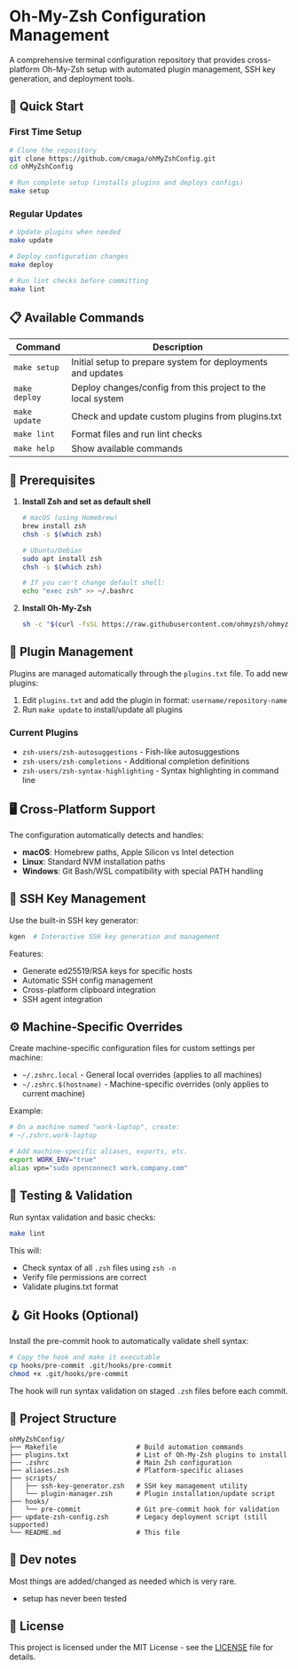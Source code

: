 # Oh-My-Zsh Configuration Management

A comprehensive terminal configuration repository that provides cross-platform Oh-My-Zsh setup with automated plugin management, SSH key generation, and deployment tools.

## 🚀 Quick Start

### First Time Setup

```bash
# Clone the repository
git clone https://github.com/cmaga/ohMyZshConfig.git
cd ohMyZshConfig

# Run complete setup (installs plugins and deploys configs)
make setup
```

### Regular Updates

```bash
# Update plugins when needed
make update

# Deploy configuration changes
make deploy

# Run lint checks before committing
make lint
```

## 📋 Available Commands

| Command       | Description                                                 |
| ------------- | ----------------------------------------------------------- |
| `make setup`  | Initial setup to prepare system for deployments and updates |
| `make deploy` | Deploy changes/config from this project to the local system |
| `make update` | Check and update custom plugins from plugins.txt            |
| `make lint`   | Format files and run lint checks                            |
| `make help`   | Show available commands                                     |

## 🔧 Prerequisites

1. **Install Zsh and set as default shell**

   ```bash
   # macOS (using Homebrew)
   brew install zsh
   chsh -s $(which zsh)

   # Ubuntu/Debian
   sudo apt install zsh
   chsh -s $(which zsh)

   # If you can't change default shell:
   echo "exec zsh" >> ~/.bashrc
   ```

2. **Install Oh-My-Zsh**
   ```bash
   sh -c "$(curl -fsSL https://raw.githubusercontent.com/ohmyzsh/ohmyzsh/master/tools/install.sh)"
   ```

## 🔌 Plugin Management

Plugins are managed automatically through the `plugins.txt` file. To add new plugins:

1. Edit `plugins.txt` and add the plugin in format: `username/repository-name`
2. Run `make update` to install/update all plugins

### Current Plugins

- `zsh-users/zsh-autosuggestions` - Fish-like autosuggestions
- `zsh-users/zsh-completions` - Additional completion definitions
- `zsh-users/zsh-syntax-highlighting` - Syntax highlighting in command line

## 🖥️ Cross-Platform Support

The configuration automatically detects and handles:

- **macOS**: Homebrew paths, Apple Silicon vs Intel detection
- **Linux**: Standard NVM installation paths
- **Windows**: Git Bash/WSL compatibility with special PATH handling

## 🔑 SSH Key Management

Use the built-in SSH key generator:

```bash
kgen  # Interactive SSH key generation and management
```

Features:

- Generate ed25519/RSA keys for specific hosts
- Automatic SSH config management
- Cross-platform clipboard integration
- SSH agent integration

## ⚙️ Machine-Specific Overrides

Create machine-specific configuration files for custom settings per machine:

- `~/.zshrc.local` - General local overrides (applies to all machines)
- `~/.zshrc.$(hostname)` - Machine-specific overrides (only applies to current machine)

Example:

```bash
# On a machine named "work-laptop", create:
# ~/.zshrc.work-laptop

# Add machine-specific aliases, exports, etc.
export WORK_ENV="true"
alias vpn="sudo openconnect work.company.com"
```

## 🧪 Testing & Validation

Run syntax validation and basic checks:

```bash
make lint
```

This will:

- Check syntax of all `.zsh` files using `zsh -n`
- Verify file permissions are correct
- Validate plugins.txt format

## 🪝 Git Hooks (Optional)

Install the pre-commit hook to automatically validate shell syntax:

```bash
# Copy the hook and make it executable
cp hooks/pre-commit .git/hooks/pre-commit
chmod +x .git/hooks/pre-commit
```

The hook will run syntax validation on staged `.zsh` files before each commit.

## 📁 Project Structure

```
ohMyZshConfig/
├── Makefile                    # Build automation commands
├── plugins.txt                 # List of Oh-My-Zsh plugins to install
├── .zshrc                      # Main Zsh configuration
├── aliases.zsh                 # Platform-specific aliases
├── scripts/
│   ├── ssh-key-generator.zsh   # SSH key management utility
│   └── plugin-manager.zsh      # Plugin installation/update script
├── hooks/
│   └── pre-commit              # Git pre-commit hook for validation
├── update-zsh-config.zsh       # Legacy deployment script (still supported)
└── README.md                   # This file
```

## 🤝 Dev notes

Most things are added/changed as needed which is very rare.

- setup has never been tested

## 📄 License

This project is licensed under the MIT License - see the [LICENSE](LICENSE) file for details.
